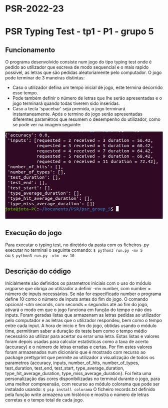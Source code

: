 # PSR-2022-23

# PSR Typing Test - tp1 - P1 - grupo 5

## Funcionamento

 O programa  desenvolvido consiste num jogo do tipo typing test onde é pedido ao utilizador que escreva de modo sequencial e o mais rapido possível, as letras que são pedidas aleatoriamente pelo  computador.
O jogo pode terminar de 3 maneiras distintas: 
- Caso o utilizador defina um tempo inicial de jogo, este termina decorrido esse tempo. 
- Pode também definir o número de letras que lhe serão apresentadas e o jogo terminará quando todas tiverem sido inseridas.
- Caso a tecla 'spacebar' seja premida, o jogo terminará instantaneamente.
Após o termino do jogo serão apresentadas diferentes paramêtros que resumem o desempenho do utilizador, como se pode ver na imagem seguinte:

![](images/print1.png)

## Execução do jogo
Para executar o typing test, no diretório da pasta com os ficheiros .py executar no terminal o seguinte comando:
`$ python3 run.py -mv 5`   
ou
`$ python3 run.py -utm -mv 10`

## Descrição do código

Inicialmente são definidos os parametros iniciais com o uso do módulo argparse que obriga ao utilizador a definir -mv number, com number = número de inputs necessários. Se não for  especificado number o programa define 10 como o número de inputs antes do fim do jogo. 
O comando opcional -utm seconds, com seconds = segundos até ao fim do jogo, ativará o modo em que o jogo funciona em função do tempo e não dos inputs.
Foram geradas listas que armazenam as letras pedidas ao utilizador pelo computador e as letras que o utilizador respondeu, bem como o tempo entre cada input. 
 A hora de inicio e fim do jogo, obtidas usando o módulo time, permitiram saber a duração do teste bem como o tempo médio necessário ao utilizar para acertar ou errar uma letra. 
 Estas listas e valores foram depois usadas para calcular estatisticas como a taxa de acerto (accuracy) e o número de letras erradas e certas.
Por fim estes valores foram armazenados num dicionário que é mostrado com recurso ao package prettyprint que permite ao utilizador a visualização de todos os parametros {accuracy, inputs, number_of_hits, number_of_types, test_duration, test_end, test_start, type_average_duration, type_hit_average_duration, type_miss_average_duration}.
Foi feita uma  personalização das cores disponibilizadas no terminal durante o jogo, para uma melhor compreensão, com recurso ao módulo colorama que pode ser instalado usando:
`$ pip install colorama`
O ficheiro records.txt  definido pela função write armazena um histórico e mostra o número de letras corretas e o tempo total de cada jogo.








